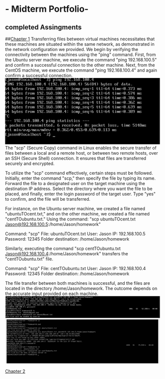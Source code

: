 # - Midterm Portfolio-

## completed Assingments

##<span style="text-decoration:underline;">Chapter 1</span>
Transferring files between virtual machines necessitates that these machines are situated within the same network, as demonstrated in the network configuration we provided.
We begin by verifying the connectivity between the machines using the "ping" command. First, from the Ubuntu server machine, we execute the command "ping 192.168.100.5" and confirm a successful connection to the other machine. Next, from the CentOS machine, we execute the command "ping 192.168.100.4" and again confirm a successful connection.
![ping test](assets/2.png)
The "scp" (Secure Copy) command in Linux enables the secure transfer of files between a local and a remote host, or between two remote hosts, over an SSH (Secure Shell) connection. It ensures that files are transferred securely and encrypted.

To utilize the "scp" command effectively, certain steps must be followed. Initially, enter the command "scp," then specify the file by typing its name. Forward the file to a designated user on the target machine using the destination IP address. Select the directory where you want the file to be placed, and finally, enter the login password of the target user. Type "yes" to confirm, and the file will be transferred.

For instance, on the Ubuntu server machine, we created a file named "ubuntuTOcent.txt," and on the other machine, we created a file named "centTOubuntu.txt." Using the command: "scp ubuntuTOcent.txt Jason@192.168.100.5:/home/Jason/homework"

Command: "scp"
File: ubuntuTOcent.txt
User: Jason
IP: 192.168.100.5
Password: 12345
Folder destination: /home/Jason/homework

Similarly, executing the command "scp centTOubuntu.txt Jason@192.168.100.4:/home/Jason/homework" transfers the "centTOubuntu.txt" file.

Command: "scp"
File: centTOubuntu.txt
User: Jason
IP: 192.168.100.4
Password: 12345
Folder destination: /home/Jason/homework

The file transfer between both machines is successful, and the files are located in the directory /home/Jason/homework. The outcome depends on the accurate input provided on each machine.
![ping test](assets/1.png)
![ping test](assets/3.png)

<span style="text-decoration:underline;">Chapter 2</span>
